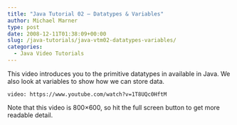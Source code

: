 ```yaml
---
title: "Java Tutorial 02 – Datatypes & Variables"
author: Michael Marner
type: post
date: 2008-12-11T01:38:09+00:00
slug: /java-tutorials/java-vtm02-datatypes-variables/
categories:
  - Java Video Tutorials
---
```


This video introduces you to the primitive datatypes in available in Java. We also look at variables to show how we can store data.

`video: https://www.youtube.com/watch?v=1T8UQc0HftM`

<p style="text-align: left;">
  Note that this video is 800&#215;600, so hit the full screen button to get more readable detail.
</p>

<p style="text-align: center;">
